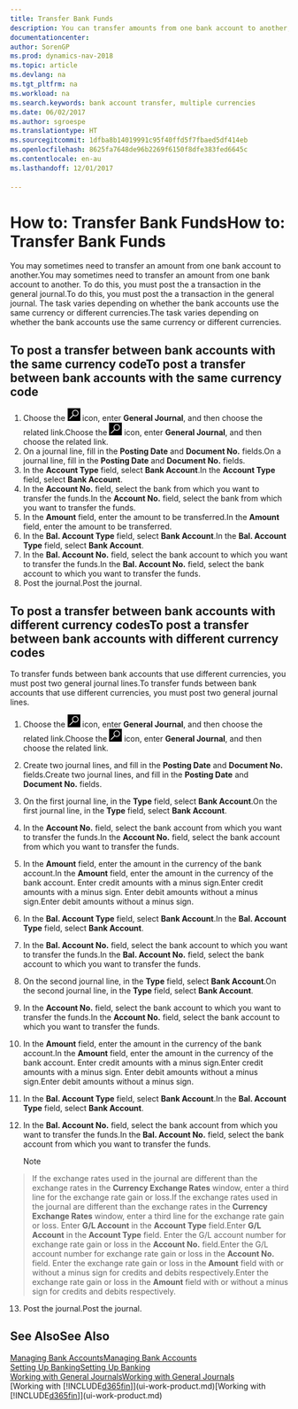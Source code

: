 ```yaml
---
title: Transfer Bank Funds
description: You can transfer amounts from one bank account to another, including different currencies, by posting the transaction in the general journal.
documentationcenter: 
author: SorenGP
ms.prod: dynamics-nav-2018
ms.topic: article
ms.devlang: na
ms.tgt_pltfrm: na
ms.workload: na
ms.search.keywords: bank account transfer, multiple currencies
ms.date: 06/02/2017
ms.author: sgroespe
ms.translationtype: HT
ms.sourcegitcommit: 1dfba8b14019991c95f40ffd5f7fbaed5df414eb
ms.openlocfilehash: 8625fa7648de96b2269f6150f8dfe383fed6645c
ms.contentlocale: en-au
ms.lasthandoff: 12/01/2017

---
```

# <a name="how-to-transfer-bank-funds"></a><span data-ttu-id="854a7-103">How to: Transfer Bank Funds</span><span class="sxs-lookup"><span data-stu-id="854a7-103">How to: Transfer Bank Funds</span></span>
<span data-ttu-id="854a7-104">You may sometimes need to transfer an amount from one bank account to another.</span><span class="sxs-lookup"><span data-stu-id="854a7-104">You may sometimes need to transfer an amount from one bank account to another.</span></span> <span data-ttu-id="854a7-105">To do this, you must post the a transaction in the general journal.</span><span class="sxs-lookup"><span data-stu-id="854a7-105">To do this, you must post the a transaction in the general journal.</span></span> <span data-ttu-id="854a7-106">The task varies depending on whether the bank accounts use the same currency or different currencies.</span><span class="sxs-lookup"><span data-stu-id="854a7-106">The task varies depending on whether the bank accounts use the same currency or different currencies.</span></span>

## <a name="to-post-a-transfer-between-bank-accounts-with-the-same-currency-code"></a><span data-ttu-id="854a7-107">To post a transfer between bank accounts with the same currency code</span><span class="sxs-lookup"><span data-stu-id="854a7-107">To post a transfer between bank accounts with the same currency code</span></span>
1. <span data-ttu-id="854a7-108">Choose the ![Search for Page or Report](media/ui-search/search_small.png "Search for Page or Report icon") icon, enter **General Journal**, and then choose the related link.</span><span class="sxs-lookup"><span data-stu-id="854a7-108">Choose the ![Search for Page or Report](media/ui-search/search_small.png "Search for Page or Report icon") icon, enter **General Journal**, and then choose the related link.</span></span>
2. <span data-ttu-id="854a7-109">On a journal line, fill in the **Posting Date** and **Document No.** fields.</span><span class="sxs-lookup"><span data-stu-id="854a7-109">On a journal line, fill in the **Posting Date** and **Document No.** fields.</span></span>
3. <span data-ttu-id="854a7-110">In the **Account Type** field, select **Bank Account**.</span><span class="sxs-lookup"><span data-stu-id="854a7-110">In the **Account Type** field, select **Bank Account**.</span></span>
4. <span data-ttu-id="854a7-111">In the **Account No.** field, select the bank from which you want to transfer the funds.</span><span class="sxs-lookup"><span data-stu-id="854a7-111">In the **Account No.** field, select the bank from which you want to transfer the funds.</span></span>
5. <span data-ttu-id="854a7-112">In the **Amount** field, enter the amount to be transferred.</span><span class="sxs-lookup"><span data-stu-id="854a7-112">In the **Amount** field, enter the amount to be transferred.</span></span>
6. <span data-ttu-id="854a7-113">In the **Bal. Account Type** field, select **Bank Account**.</span><span class="sxs-lookup"><span data-stu-id="854a7-113">In the **Bal. Account Type** field, select **Bank Account**.</span></span>
7. <span data-ttu-id="854a7-114">In the **Bal. Account No.** field, select the bank account to which you want to transfer the funds.</span><span class="sxs-lookup"><span data-stu-id="854a7-114">In the **Bal. Account No.** field, select the bank account to which you want to transfer the funds.</span></span>
8. <span data-ttu-id="854a7-115">Post the journal.</span><span class="sxs-lookup"><span data-stu-id="854a7-115">Post the journal.</span></span>

## <a name="to-post-a-transfer-between-bank-accounts-with-different-currency-codes"></a><span data-ttu-id="854a7-116">To post a transfer between bank accounts with different currency codes</span><span class="sxs-lookup"><span data-stu-id="854a7-116">To post a transfer between bank accounts with different currency codes</span></span>
<span data-ttu-id="854a7-117">To transfer funds between bank accounts that use different currencies, you must post two general journal lines.</span><span class="sxs-lookup"><span data-stu-id="854a7-117">To transfer funds between bank accounts that use different currencies, you must post two general journal lines.</span></span>

1. <span data-ttu-id="854a7-118">Choose the ![Search for Page or Report](media/ui-search/search_small.png "Search for Page or Report icon") icon, enter **General Journal**, and then choose the related link.</span><span class="sxs-lookup"><span data-stu-id="854a7-118">Choose the ![Search for Page or Report](media/ui-search/search_small.png "Search for Page or Report icon") icon, enter **General Journal**, and then choose the related link.</span></span>
2. <span data-ttu-id="854a7-119">Create two journal lines, and fill in the **Posting Date** and **Document No.** fields.</span><span class="sxs-lookup"><span data-stu-id="854a7-119">Create two journal lines, and fill in the **Posting Date** and **Document No.** fields.</span></span>
3. <span data-ttu-id="854a7-120">On the first journal line, in the **Type** field, select **Bank Account**.</span><span class="sxs-lookup"><span data-stu-id="854a7-120">On the first journal line, in the **Type** field, select **Bank Account**.</span></span>
4. <span data-ttu-id="854a7-121">In the **Account No.** field, select the bank account from which you want to transfer the funds.</span><span class="sxs-lookup"><span data-stu-id="854a7-121">In the **Account No.** field, select the bank account from which you want to transfer the funds.</span></span>
5. <span data-ttu-id="854a7-122">In the **Amount** field, enter the amount in the currency of the bank account.</span><span class="sxs-lookup"><span data-stu-id="854a7-122">In the **Amount** field, enter the amount in the currency of the bank account.</span></span> <span data-ttu-id="854a7-123">Enter credit amounts with a minus sign.</span><span class="sxs-lookup"><span data-stu-id="854a7-123">Enter credit amounts with a minus sign.</span></span> <span data-ttu-id="854a7-124">Enter debit amounts without a minus sign.</span><span class="sxs-lookup"><span data-stu-id="854a7-124">Enter debit amounts without a minus sign.</span></span>
6. <span data-ttu-id="854a7-125">In the **Bal. Account Type** field, select **Bank Account**.</span><span class="sxs-lookup"><span data-stu-id="854a7-125">In the **Bal. Account Type** field, select **Bank Account**.</span></span>
7. <span data-ttu-id="854a7-126">In the **Bal. Account No.** field, select the bank account to which you want to transfer the funds.</span><span class="sxs-lookup"><span data-stu-id="854a7-126">In the **Bal. Account No.** field, select the bank account to which you want to transfer the funds.</span></span>
8. <span data-ttu-id="854a7-127">On the second journal line, in the **Type** field, select **Bank Account**.</span><span class="sxs-lookup"><span data-stu-id="854a7-127">On the second journal line, in the **Type** field, select **Bank Account**.</span></span>
9. <span data-ttu-id="854a7-128">In the **Account No.** field, select the bank account to which you want to transfer the funds.</span><span class="sxs-lookup"><span data-stu-id="854a7-128">In the **Account No.** field, select the bank account to which you want to transfer the funds.</span></span>
10. <span data-ttu-id="854a7-129">In the **Amount** field, enter the amount in the currency of the bank account.</span><span class="sxs-lookup"><span data-stu-id="854a7-129">In the **Amount** field, enter the amount in the currency of the bank account.</span></span> <span data-ttu-id="854a7-130">Enter credit amounts with a minus sign.</span><span class="sxs-lookup"><span data-stu-id="854a7-130">Enter credit amounts with a minus sign.</span></span> <span data-ttu-id="854a7-131">Enter debit amounts without a minus sign.</span><span class="sxs-lookup"><span data-stu-id="854a7-131">Enter debit amounts without a minus sign.</span></span>
11. <span data-ttu-id="854a7-132">In the **Bal. Account Type** field, select **Bank Account**.</span><span class="sxs-lookup"><span data-stu-id="854a7-132">In the **Bal. Account Type** field, select **Bank Account**.</span></span>  
12. <span data-ttu-id="854a7-133">In the **Bal. Account No.** field, select the bank account from which you want to transfer the funds.</span><span class="sxs-lookup"><span data-stu-id="854a7-133">In the **Bal. Account No.** field, select the bank account from which you want to transfer the funds.</span></span>

    > [!NOTE]  
>   <span data-ttu-id="854a7-134">If the exchange rates used in the journal are different than the exchange rates in the **Currency Exchange Rates** window, enter a third line for the exchange rate gain or loss.</span><span class="sxs-lookup"><span data-stu-id="854a7-134">If the exchange rates used in the journal are different than the exchange rates in the **Currency Exchange Rates** window, enter a third line for the exchange rate gain or loss.</span></span> <span data-ttu-id="854a7-135">Enter **G/L Account** in the **Account Type** field.</span><span class="sxs-lookup"><span data-stu-id="854a7-135">Enter **G/L Account** in the **Account Type** field.</span></span> <span data-ttu-id="854a7-136">Enter the G/L account number for exchange rate gain or loss in the **Account No.** field.</span><span class="sxs-lookup"><span data-stu-id="854a7-136">Enter the G/L account number for exchange rate gain or loss in the **Account No.** field.</span></span> <span data-ttu-id="854a7-137">Enter the exchange rate gain or loss in the **Amount** field with or without a minus sign for credits and debits respectively.</span><span class="sxs-lookup"><span data-stu-id="854a7-137">Enter the exchange rate gain or loss in the **Amount** field with or without a minus sign for credits and debits respectively.</span></span>
13. <span data-ttu-id="854a7-138">Post the journal.</span><span class="sxs-lookup"><span data-stu-id="854a7-138">Post the journal.</span></span>

## <a name="see-also"></a><span data-ttu-id="854a7-139">See Also</span><span class="sxs-lookup"><span data-stu-id="854a7-139">See Also</span></span>
[<span data-ttu-id="854a7-140">Managing Bank Accounts</span><span class="sxs-lookup"><span data-stu-id="854a7-140">Managing Bank Accounts</span></span>](bank-manage-bank-accounts.md)  
[<span data-ttu-id="854a7-141">Setting Up Banking</span><span class="sxs-lookup"><span data-stu-id="854a7-141">Setting Up Banking</span></span>](bank-setup-banking.md)  
[<span data-ttu-id="854a7-142">Working with General Journals</span><span class="sxs-lookup"><span data-stu-id="854a7-142">Working with General Journals</span></span>](ui-work-general-journals.md)  
<span data-ttu-id="854a7-143">[Working with [!INCLUDE[d365fin](includes/d365fin_md.md)]](ui-work-product.md)</span><span class="sxs-lookup"><span data-stu-id="854a7-143">[Working with [!INCLUDE[d365fin](includes/d365fin_md.md)]](ui-work-product.md)</span></span>

